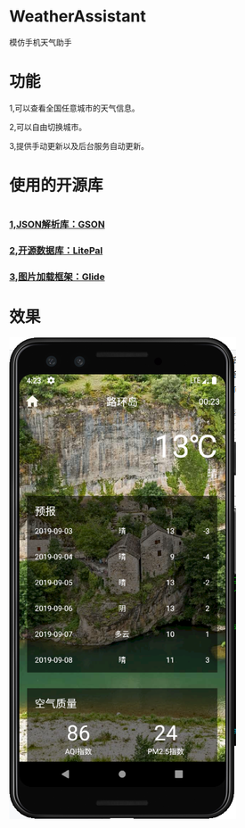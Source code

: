 # WeatherAssistant
模仿手机天气助手
<h1>功能</h1>
<p>1,可以查看全国任意城市的天气信息。</p>
<p>2,可以自由切换城市。<p>
<p>3,提供手动更新以及后台服务自动更新。<p>
<h1>使用的开源库<h1>
<h3><a href="https://github.com/google/gson/blob/master/UserGuide.md">1,JSON解析库：GSON</a></h3>
<h3><a href="https://github.com/LitePalFramework/LitePal">2,开源数据库：LitePal</a></h3>
<h3><a href="https://muyangmin.github.io/glide-docs-cn/doc/transitions.html">3,图片加载框架：Glide</a></h3>
  <h1>效果</h1>
<img src="https://raw.githubusercontent.com/chengliuxiangZR/WeatherAssistant/master/home.png"></img>

  
